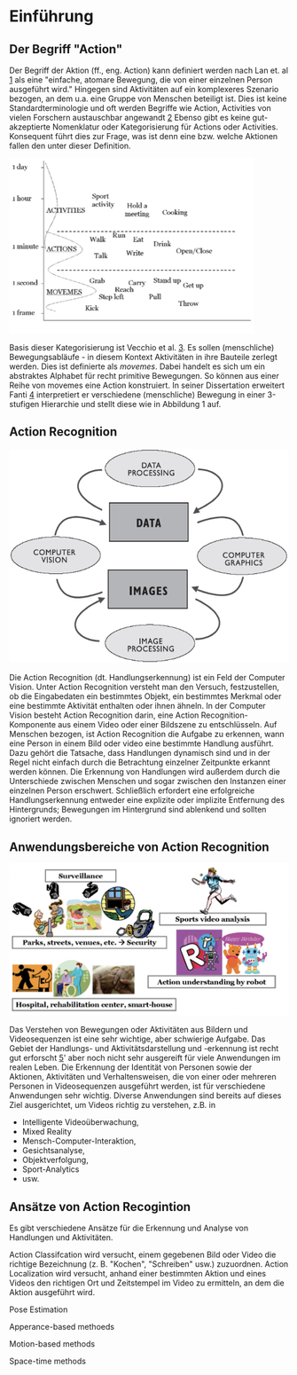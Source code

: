 # Einführung

## Der Begriff "Action"

Der Begriff der Aktion (ff., eng. Action) kann definiert werden nach Lan et. al [1](https://proceedings.neurips.cc/paper/2012/file/c399862d3b9d6b76c8436e924a68c45b-Paper.pdf) als eine "einfache, atomare Bewegung, die von einer einzelnen Person ausgeführt wird." Hingegen sind Aktivitäten auf ein komplexeres Szenario bezogen, an dem u.a. eine Gruppe von Menschen beteiligt ist. Dies ist keine Standardterminologie und oft werden Begriffe wie Action, Activities von vielen Forschern austauschbar angewandt [2](https://www.sciencedirect.com/science/article/pii/S1077314206001263)
Ebenso gibt es keine gut-akzeptierte Nomenklatur oder Kategorisierung für Actions oder Activities.
Konsequent führt dies zur Frage, was ist denn eine bzw. welche Aktionen fallen den unter dieser Definition.

![move_and_action](img/Concept_of_moveme_and_action_hierarchy.png)

Basis dieser Kategorisierung ist Vecchio et al. [3](https://www.researchgate.net/publication/222651782_Decomposition_of_human_motion_into_dynamics-based_primitives_with_application_to_drawing_tasks). Es sollen (menschliche) Bewegungsabläufe - in diesem Kontext Aktivitäten in ihre Bauteile zerlegt werden. Dies ist definierte als *movemes*. Dabei handelt es sich um ein abstraktes Alphabet für recht primitive Bewegungen. So können aus einer Reihe von movemes eine Action konstruiert. In seiner Dissertation erweitert Fanti [4](https://thesis.library.caltech.edu/5178/) interpretiert er verschiedene (menschliche) Bewegung in einer 3-stufigen Hierarchie und stellt diese wie in Abbildung 1 auf.
## Action Recognition

![computer_vision](img/Computer_Vision.png)

Die Action Recognition (dt. Handlungserkennung) ist ein Feld der Computer Vision.
Unter Action Recognition versteht man den Versuch, festzustellen, ob die Eingabedaten ein bestimmtes Objekt, ein bestimmtes Merkmal oder eine bestimmte Aktivität enthalten oder ihnen ähneln. In der Computer Vision besteht Action Recognition darin, eine Action Recognition-Komponente aus einem Video oder einer Bildszene zu entschlüsseln. Auf Menschen bezogen, ist Action Recognition die Aufgabe zu erkennen, wann eine Person in einem Bild oder video eine bestimmte Handlung ausführt. 
Dazu gehört die Tatsache, dass Handlungen dynamisch sind und in der Regel nicht einfach durch die Betrachtung einzelner Zeitpunkte erkannt werden können. Die Erkennung von Handlungen wird außerdem durch die Unterschiede zwischen Menschen und sogar zwischen den Instanzen einer einzelnen Person erschwert. Schließlich erfordert eine erfolgreiche Handlungserkennung entweder eine explizite oder implizite Entfernung des Hintergrunds; Bewegungen im Hintergrund sind ablenkend und sollten ignoriert werden. 
## Anwendungsbereiche von Action Recognition

![application_realm_ar](img/Application_realm_AR.png)

Das Verstehen von Bewegungen oder Aktivitäten aus Bildern und Videosequenzen ist eine sehr wichtige, aber schwierige Aufgabe. Das Gebiet der Handlungs- und Aktivitätsdarstellung und -erkennung ist recht gut erforscht [5](https://ieeexplore.ieee.org/document/5771378)' aber noch nicht sehr ausgereift für viele Anwendungen im realen Leben. Die Erkennung der Identität von Personen sowie der Aktionen, Aktivitäten und Verhaltensweisen, die von einer oder mehreren Personen in Videosequenzen ausgeführt werden, ist für verschiedene Anwendungen sehr wichtig. Diverse Anwendungen sind bereits auf dieses Ziel ausgerichtet, um Videos richtig zu verstehen, z.B. in

- Intelligente Videoüberwachung,
- Mixed Reality
- Mensch-Computer-Interaktion,
- Gesichtsanalyse,
- Objektverfolgung,
- Sport-Analytics
- usw. 
## Ansätze von Action Recogintion 

Es gibt verschiedene Ansätze für die Erkennung und Analyse von Handlungen und Aktivitäten.

Action Classifcation wird versucht, einem gegebenen Bild oder Video die richtige Bezeichnung (z. B. "Kochen", "Schreiben" usw.) zuzuordnen.
Action Localization wird versucht, anhand einer bestimmten Aktion und eines Videos den richtigen Ort und Zeitstempel im Video zu ermitteln, an dem die Aktion ausgeführt wird.

Pose Estimation 

Apperance-based methoeds

Motion-based methods 

Space-time methods 
